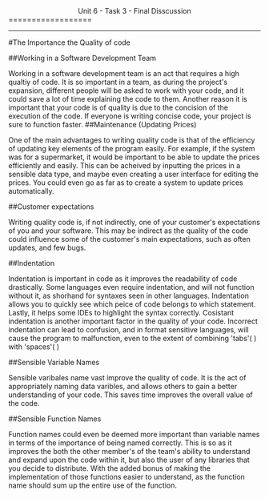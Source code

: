 <center>Unit 6 - Task 3 - Final Disscussion</center>
==================

-----------

#The Importance the Quality of code

##Working in a Software Development Team

Working in a software development team is an act that requires a high qualtiy of code. It is so important in a team, as during the project's expansion, different people will be asked to work with your code, and it could save a lot of time explaining the code to them. Another reason it is important that your code is of quality is due to the concision of the execution of the code. If everyone is writing concise code, your project is sure to function faster.
##Maintenance (Updating Prices)

One of the main advantages to writing quality code is that of the efficiency of updating key elements of the program easily. For example, if the system was for a supermarket, it would be important to be able to update the prices efficiently and easily. This can be acheived by inputting the prices in a sensible data type, and maybe even creating a user interface for editing the prices. You could even go as far as to create a system to update prices automatically.

##Customer expectations

Writing quality code is, if not indirectly, one of your customer's expectations of you and your software. This may be indirect as the quality of the code could influence some of the customer's main expectations, such as often updates, and few bugs.

##Indentation

Indentation is important in code as it improves the readability of code drastically. Some languages even require indentation, and will not function without it, as shorhand for syntaxes seen in other languages. Indentation allows you to quickly see which peice of code belongs to which statement. Lastly, it helps some IDEs to highlight the syntax correctly.
Cosistant indentation is another important factor in the quality of your code. Incorrect indentation can lead to confusion, and in format sensitive languages, will cause the program to malfunction, even to the extent of combining 'tabs'( ) with 'spaces'( )

##Sensible Variable Names

Sensible varibales name vast improve the quality of code. It is the act of appropriately naming data varibles, and allows others to gain a better understanding of your code. This saves time improves the overall value of the code.

##Sensible Function Names

Function names could even be deemed more important than variable names in terms of the importance of being named correctly. This is so as it improves the both the other member's of the team's ability to understand and expand upon the code within it, but also the user of any libraries that you decide to distribute. With the added bonus of making the implementation of those functions easier to understand, as the function name should sum up the entire use of the function.